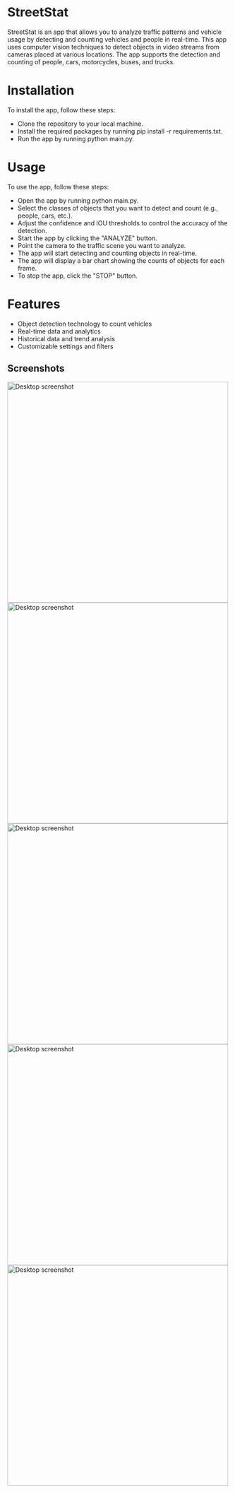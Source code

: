 # StreetStat

StreetStat is an app that allows you to analyze traffic patterns and vehicle usage by detecting and counting vehicles and people in real-time. This app uses computer vision techniques to detect objects in video streams from cameras placed at various locations. The app supports the detection and counting of people, cars, motorcycles, buses, and trucks.

# Installation
To install the app, follow these steps:

- Clone the repository to your local machine.
- Install the required packages by running pip install -r requirements.txt.
- Run the app by running python main.py.

# Usage

To use the app, follow these steps:

- Open the app by running python main.py.
- Select the classes of objects that you want to detect and count (e.g., people, cars, etc.).
- Adjust the confidence and IOU thresholds to control the accuracy of the detection.
- Start the app by clicking the "ANALYZE" button.
- Point the camera to the traffic scene you want to analyze.
- The app will start detecting and counting objects in real-time.
- The app will display a bar chart showing the counts of objects for each frame.
- To stop the app, click the "STOP" button.

# Features

- Object detection technology to count vehicles
- Real-time data and analytics
- Historical data and trend analysis
- Customizable settings and filters




## Screenshots

<img src="./streetstat/assets/images/1.png" alt="Desktop screenshot" width="500">
<img src="./streetstat/assets/images/2.png" alt="Desktop screenshot" width="500">
<img src="./streetstat/assets/images/3.png" alt="Desktop screenshot" width="500">
<img src="./streetstat/assets/images/4.png" alt="Desktop screenshot" width="500">
<img src="./streetstat/assets/images/5.png" alt="Desktop screenshot" width="500">
